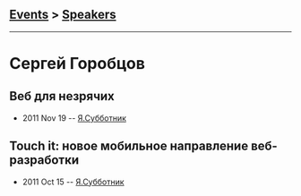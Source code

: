 ## [Events](../README.md) > [Speakers](../speakers.md)
---

# Сергей Горобцов

## Веб для незрячих
- 2011 Nov 19 -- [Я.Субботник](https://events.yandex.ru/lib/talks/185/)    
## Touch it: новое мобильное направление веб-разработки
- 2011 Oct 15 -- [Я.Субботник](https://events.yandex.ru/lib/talks/202/)    
